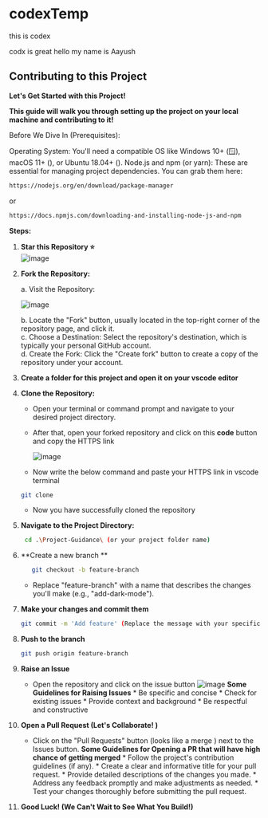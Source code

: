 # codexTemp
this is codex

codx is great 
hello  my name is Aayush


## Contributing to this Project

**Let's Get Started with this Project!**

**This guide will walk you through setting up the project on your local machine and contributing to it!**

Before We Dive In (Prerequisites):

Operating System: You'll need a compatible OS like Windows 10+ (🪟), macOS 11+ (), or Ubuntu 18.04+ ().
Node.js and npm (or yarn): These are essential for managing project dependencies. You can grab them here:

```bash
https://nodejs.org/en/download/package-manager
```

or 

```bash 
https://docs.npmjs.com/downloading-and-installing-node-js-and-npm
```


**Steps:**
1. **Star this Repository ⭐**  
![image](https://github.com/user-attachments/assets/522d9797-31d2-4606-a234-373f41874466)


2. **Fork the Repository:**

      a. Visit the Repository:
      
      ![image](https://github.com/user-attachments/assets/de82dcea-97f2-4eff-a76e-a99d0e17e784)
 
       
      b. Locate the "Fork" button, usually located in the top-right corner of the repository page, and click it. <br> 
      c. Choose a Destination: Select the repository's destination, which is typically your personal GitHub account. <br> 
      d. Create the Fork: Click the "Create fork" button to create a copy of the repository under your account.
      

3. **Create a folder for this project and open it on your vscode editor**
   

5. **Clone the Repository:**

    * Open your terminal or command prompt and navigate to your desired project directory.
    * After that, open your forked repository and click on this **code** button and copy the HTTPS link
      
      ![image](https://github.com/user-attachments/assets/7088e896-8f12-432e-8d2c-b81e7cfd2c5d)

      
    * Now write the below command and paste your HTTPS link in vscode terminal 
     ```bash
     git clone 
     ```
    * Now you have successfully cloned the repository


3. **Navigate to the Project Directory:**
   ```bash
    cd .\Project-Guidance\ (or your project folder name)
   ```

6. **Create a new branch **
   ```bash
      git checkout -b feature-branch
   ```
   * Replace "feature-branch" with a name that describes the changes you'll make (e.g., "add-dark-mode").


7. **Make your changes and commit them**
   ```bash
   git commit -m 'Add feature' (Replace the message with your specific changes)
   ```
  
8. **Push to the branch**
   ```bash
   git push origin feature-branch
   ```
   
9. **Raise an Issue**
    * Open the repository and click on the issue button
      ![image](https://github.com/user-attachments/assets/c5768991-21ae-4647-be9b-dc1d1d270b08)
      **Some Guidelines for Raising Issues**
            * Be specific and concise
            * Check for existing issues
            * Provide context and background
            * Be respectful and constructive

10. **Open a Pull Request (Let's Collaborate! )**
      * Click on the "Pull Requests" button (looks like a merge ) next to the Issues button.
      **Some Guidelines for Opening a PR that will have high chance of getting merged**
            * Follow the project's contribution guidelines (if any).
            * Create a clear and informative title for your pull request.
            * Provide detailed descriptions of the changes you made.
            * Address any feedback promptly and make adjustments as needed.
            * Test your changes thoroughly before submitting the pull request.

11. **Good Luck! (We Can't Wait to See What You Build!)**
    
